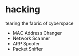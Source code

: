 # hacking
tearing the fabric of cyberspace

- MAC Address Changer
- Network Scanner
- ARP Spoofer
- Packet Sniffer

